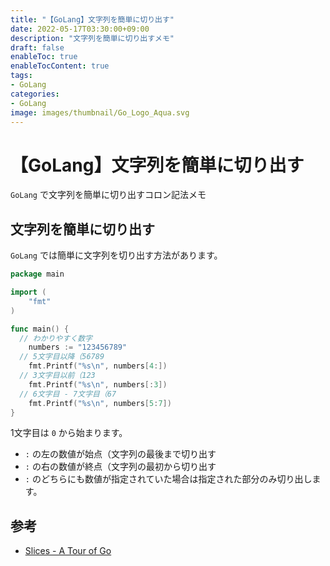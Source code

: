 ```yaml
---
title: "【GoLang】文字列を簡単に切り出す"
date: 2022-05-17T03:30:00+09:00
description: "文字列を簡単に切り出すメモ"
draft: false
enableToc: true
enableTocContent: true
tags: 
- GoLang
categories: 
- GoLang
image: images/thumbnail/Go_Logo_Aqua.svg
---
```


# 【GoLang】文字列を簡単に切り出す
`GoLang` で文字列を簡単に切り出すコロン記法メモ

## 文字列を簡単に切り出す
`GoLang` では簡単に文字列を切り出す方法があります。
```go:main.go
package main

import (
	"fmt"
)

func main() {
  // わかりやすく数字
	numbers := "123456789"
  // 5文字目以降（56789
	fmt.Printf("%s\n", numbers[4:])
  // 3文字目以前（123
	fmt.Printf("%s\n", numbers[:3])
  // 6文字目 - 7文字目（67
	fmt.Printf("%s\n", numbers[5:7])
}
```

1文字目は `0` から始まります。
* `:` の左の数値が始点（文字列の最後まで切り出す
* `:` の右の数値が終点（文字列の最初から切り出す
* `:` のどちらにも数値が指定されていた場合は指定された部分のみ切り出します。

## 参考
* <a href="https://go-tour-jp.appspot.com/moretypes/7" target="_blank" rel="nofollow noopener">Slices - A Tour of Go</a>
